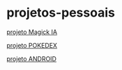 # projetos-pessoais

<a href="https://sabrinaferreiradev.github.io/projetos-pessoais/projeto-magickai/" target="_blank" rel="noopener noreferrer">projeto Magick IA</a>

<a href="https://sabrinaferreiradev.github.io/projetos-pessoais/projeto-pokedev/" target="_blank" rel="noopener noreferrer">projeto POKEDEX</a>

<a href="https://sabrinaferreiradev.github.io/projetos-pessoais/projeto-cursoemvídeo">projeto ANDROID</a>


